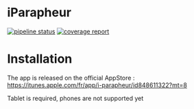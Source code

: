 iParapheur
=============

[![pipeline status](https://gitlab.libriciel.fr/i-parapheur/iParapheur-iOS/badges/develop/pipeline.svg)](https://gitlab.libriciel.fr/i-parapheur/iParapheur-iOS/commits/develop) [![coverage report](https://gitlab.libriciel.fr/i-parapheur/iParapheur-iOS/badges/develop/coverage.svg)](https://gitlab.libriciel.fr/i-parapheur/iParapheur-iOS/commits/develop)


# Installation

The app is released on the official AppStore :
https://itunes.apple.com/fr/app/i-parapheur/id848611322?mt=8

Tablet is required, phones are not supported yet

